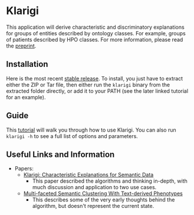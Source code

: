 # Klarigi

This application will derive characteristic and discriminatory explanations for groups 
of entities described by ontology classes. For example, groups of
patients described by HPO classes. For more information, please read the [preprint](https://www.biorxiv.org/content/10.1101/2021.06.14.448423v2).

## Installation

Here is the most recent [stable release](https://github.com/reality/klarigi/releases/tag/0.1.1). To install, you just have to extract either the ZIP or Tar file, then either run the ```klarigi``` binary from the extracted folder directly, or add it to your PATH (see the later linked tutorial for an example).

## Guide

This [tutorial](https://colab.research.google.com/drive/18BxV-mOItKpOu_rtrb1_WSnXeB4YsRYi?usp=sharing) will walk you through how to use Klarigi. You can also run ```klarigi -h``` to see a full list of options and parameters.

## Useful Links and Information

* Papers:
  * [Klarigi: Characteristic Explanations for Semantic Data](https://www.biorxiv.org/content/10.1101/2021.06.14.448423v2)
    * This paper described the algorithms and thinking in-depth, with much discussion and application to two use cases.
  * [Multi-faceted Semantic Clustering With Text-derived Phenotypes](https://www.medrxiv.org/content/10.1101/2021.05.26.21257830v1)
    * This describes some of the very early thoughts behind the algorithm, but doesn't represent the current state.
